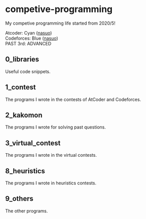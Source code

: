 # competive-programming
My competive programming life started from 2020/5!  

Atcoder: Cyan ([nasuo](https://atcoder.jp/users/nasuo))  
Codeforces: Blue ([nasuo](https://codeforces.com/profile/nasuo))   
PAST 3rd: ADVANCED  

## 0_libraries
Useful code snippets.

## 1_contest
The programs I wrote in the contests of AtCoder and Codeforces.

## 2_kakomon
The programs I wrote for solving past questions.

## 3_virtual_contest
The programs I wrote in the virtual contests.

## 8_heuristics
The programs I wrote in heuristics contests.  

## 9_others
The other programs.
